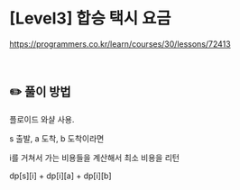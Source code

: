 # [Level3] 합승 택시 요금

https://programmers.co.kr/learn/courses/30/lessons/72413

</br>

## ✏️ 풀이 방법

플로이드 와샬 사용.

s 출발, a 도착, b 도착이라면

i를 거쳐서 가는 비용들을 계산해서 최소 비용을 리턴

dp[s][i] + dp[i][a] + dp[i][b]


